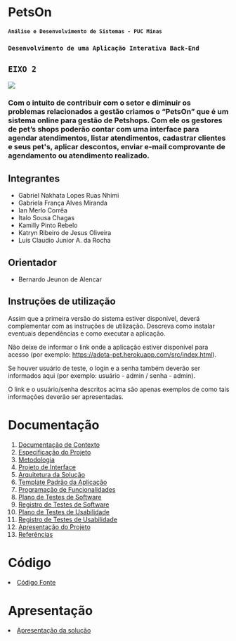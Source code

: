 # PetsOn

#### `Análise e Desenvolvimento de Sistemas - PUC Minas`

### `Desenvolvimento de uma Aplicação Interativa Back-End`

## `EIXO 2`

<img src="https://user-images.githubusercontent.com/86859418/189501356-0927bdac-50a2-4cf6-90fc-e393a4ec5159.jpg">

### Com o intuito de contribuir com o setor e diminuir os problemas relacionados a gestão criamos o “PetsOn” que é um sistema online para gestão de Petshops. Com ele os gestores de pet’s shops poderão contar com uma interface para agendar atendimentos, listar atendimentos, cadastrar clientes e seus pet's, aplicar descontos, enviar e-mail comprovante de agendamento ou atendimento realizado.

## Integrantes

* Gabriel Nakhata Lopes Ruas Nhimi
* Gabriela França Alves Miranda
* Ian Merlo Corrêa
* Italo Sousa Chagas
* Kamilly Pinto Rebelo 
* Katryn Ribeiro de Jesus Oliveira
* Luís Claudio Junior A. da Rocha

## Orientador

*  Bernardo Jeunon de Alencar

## Instruções de utilização

Assim que a primeira versão do sistema estiver disponível, deverá complementar com as instruções de utilização. Descreva como instalar eventuais dependências e como executar a aplicação.

Não deixe de informar o link onde a aplicação estiver disponível para acesso (por exemplo: https://adota-pet.herokuapp.com/src/index.html).

Se houver usuário de teste, o login e a senha também deverão ser informados aqui (por exemplo: usuário - admin / senha - admin).

O link e o usuário/senha descritos acima são apenas exemplos de como tais informações deverão ser apresentadas.

# Documentação

<ol>
<li><a href="docs/01-Documentação de Contexto.md"> Documentação de Contexto</a></li>
<li><a href="docs/02-Especificação do Projeto.md"> Especificação do Projeto</a></li>
<li><a href="docs/03-Metodologia.md"> Metodologia</a></li>
<li><a href="docs/04-Projeto de Interface.md"> Projeto de Interface</a></li>
<li><a href="docs/05-Arquitetura da Solução.md"> Arquitetura da Solução</a></li>
<li><a href="docs/06-Template Padrão da Aplicação.md"> Template Padrão da Aplicação</a></li>
<li><a href="docs/07-Programação de Funcionalidades.md"> Programação de Funcionalidades</a></li>
<li><a href="docs/08-Plano de Testes de Software.md"> Plano de Testes de Software</a></li>
<li><a href="docs/09-Registro de Testes de Software.md"> Registro de Testes de Software</a></li>
<li><a href="docs/10-Plano de Testes de Usabilidade.md"> Plano de Testes de Usabilidade</a></li>
<li><a href="docs/11-Registro de Testes de Usabilidade.md"> Registro de Testes de Usabilidade</a></li>
<li><a href="docs/12-Apresentação do Projeto.md"> Apresentação do Projeto</a></li>
<li><a href="docs/13-Referências.md"> Referências</a></li>
</ol>

# Código

<li><a href="src/README.md"> Código Fonte</a></li>

# Apresentação

<li><a href="presentation/README.md"> Apresentação da solução</a></li>
